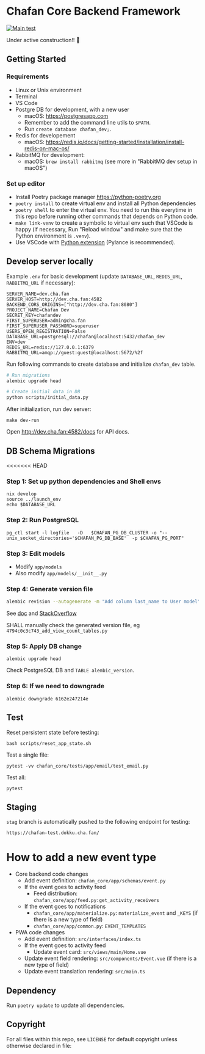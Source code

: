 # Chafan Core Backend Framework

[![Main test](https://github.com/chafan-dev/chafan-core/actions/workflows/main-test.yml/badge.svg?branch=main)](https://github.com/chafan-dev/chafan-core/actions/workflows/main-test.yml)

Under active construction!! 🚧

## Getting Started

### Requirements

- Linux or Unix environment
- Terminal
- VS Code
- Postgre DB for development, with a new user
  - macOS: https://postgresapp.com
  - Remember to add the command line utils to `$PATH`.
  - Run `create database chafan_dev;`.
- Redis for developement
  - macOS: https://redis.io/docs/getting-started/installation/install-redis-on-mac-os/
- RabbitMQ for development:
  - macOS: `brew install rabbitmq` (see more in "RabbitMQ dev setup in macOS")

### Set up editor

- Install Poetry package manager https://python-poetry.org
- `poetry install` to create virtual env and install all Python dependencies
- `poetry shell` to enter the virtual env. You need to run this everytime in this repo before running other commands that depends on Python code.
- `make link-venv` to create a symbolic to virtual env such that VSCode is happy (if necessary, Run "Reload window" and make sure that the Python environment is `.venv`).
- Use VSCode with [Python extension](https://marketplace.visualstudio.com/items?itemName=ms-python.python) (Pylance is recommended).

## Develop server locally

Example `.env` for basic development (update `DATABASE_URL`, `REDIS_URL`, `RABBITMQ_URL` if necessary):

```
SERVER_NAME=dev.cha.fan
SERVER_HOST=http://dev.cha.fan:4582
BACKEND_CORS_ORIGINS=["http://dev.cha.fan:8080"]
PROJECT_NAME=Chafan Dev
SECRET_KEY=chafandev
FIRST_SUPERUSER=admin@cha.fan
FIRST_SUPERUSER_PASSWORD=superuser
USERS_OPEN_REGISTRATION=False
DATABASE_URL=postgresql://chafan@localhost:5432/chafan_dev
ENV=dev
REDIS_URL=redis://127.0.0.1:6379
RABBITMQ_URL=amqp://guest:guest@localhost:5672/%2f
```

Run following commands to create database and initialize `chafan_dev` table.

```bash
# Run migrations
alembic upgrade head

# Create initial data in DB
python scripts/initial_data.py
```

After initialization, run dev server:

```
make dev-run
```

Open http://dev.cha.fan:4582/docs for API docs.

## DB Schema Migrations

<<<<<<< HEAD
### Step 1: Set up python dependencies and Shell envs

```
nix develop
source ../launch_env
echo $DATABASE_URL
```

### Step 2: Run PostgreSQL
```
pg_ctl start -l logfile   -D   $CHAFAN_PG_DB_CLUSTER -o "--unix_socket_directories='$CHAFAN_PG_DB_BASE'  -p $CHAFAN_PG_PORT"
```

### Step 3: Edit models

- Modify `app/models`
- Also modify `app/models/__init__.py`

### Step 4: Generate version file


```bash
alembic revision --autogenerate -m "Add column last_name to User model"
```

See [doc](https://alembic.sqlalchemy.org/en/latest/autogenerate.html) and [StackOverflow](https://stackoverflow.com/questions/11180013/auto-generating-migrations-using-alembic/11193390#11193390)


SHALL manually check the generated version file, eg `4794c0c3c743_add_view_count_tables.py`

### Step 5: Apply DB change

```
alembic upgrade head
```

Check PostgreSQL DB and `TABLE alembic_version`.

### Step 6: If we need to downgrade

```
alembic downgrade 6162e247214e
```


## Test

Reset persistent state before testing:

```
bash scripts/reset_app_state.sh
```

Test a single file:

```
pytest -vv chafan_core/tests/app/email/test_email.py

```

Test all:

```
pytest
```


## Staging

`stag` branch is automatically pushed to the following endpoint for testing:

```
https://chafan-test.dokku.cha.fan/
```

# How to add a new event type

- Core backend code changes
  - Add event definition: `chafan_core/app/schemas/event.py`
  - If the event goes to activity feed
    - Feed distribution: `chafan_core/app/feed.py:get_activity_receivers`
  - If the event goes to notifications
    - `chafan_core/app/materialize.py`: `materialize_event` and `_KEYS` (if there is a new type of field)
    - `chafan_core/app/common.py`: `EVENT_TEMPLATES`
- PWA code changes
  - Add event definition: `src/interfaces/index.ts`
  - If the event goes to activity feed
    - Update event card: `src/views/main/Home.vue`
  - Update event field rendering: `src/components/Event.vue` (if there is a new type of field)
  - Update event translation rendering: `src/main.ts`

## Dependency

Run `poetry update` to update all dependencies.

## Copyright

For all files within this repo, see `LICENSE` for default copyright unless otherwise declared in file:
